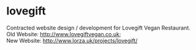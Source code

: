 # lovegift
Contracted website design / development for Lovegift Vegan Restaurant. <br>
Old Website: http://www.lovegiftvegan.co.uk;
<br />
New Website: http://www.lorza.uk/projects/lovegift/

